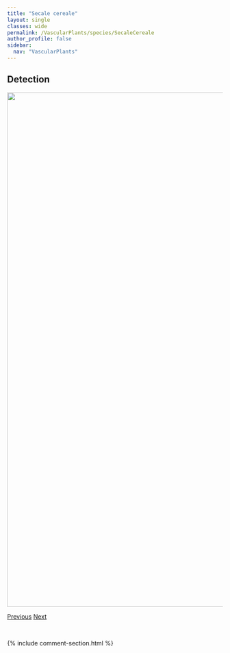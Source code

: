 ```yaml
---
title: "Secale cereale"
layout: single
classes: wide
permalink: /VascularPlants/species/SecaleCereale
author_profile: false
sidebar:
  nav: "VascularPlants"
---
```


<h2>Detection</h2>

<a href="https://drive.google.com/uc?export=view&id=11sR_57W_jTI2CYbiORwfQl6Ziiagm2s3">
<img src="https://drive.google.com/uc?export=view&id=11sR_57W_jTI2CYbiORwfQl6Ziiagm2s3" height = "1200" width = "800">
</a>


<a href="/DevelopmentWebsite/VascularPlants/species/ScutellariaGalericulata" class="pagination--pager" title="Scutellaria galericulata">Previous</a> <a href="/DevelopmentWebsite/VascularPlants/species/Sedum" class="pagination--pager" title="Sedum">Next</a>

<p>&nbsp;</p>

{% include comment-section.html %}
